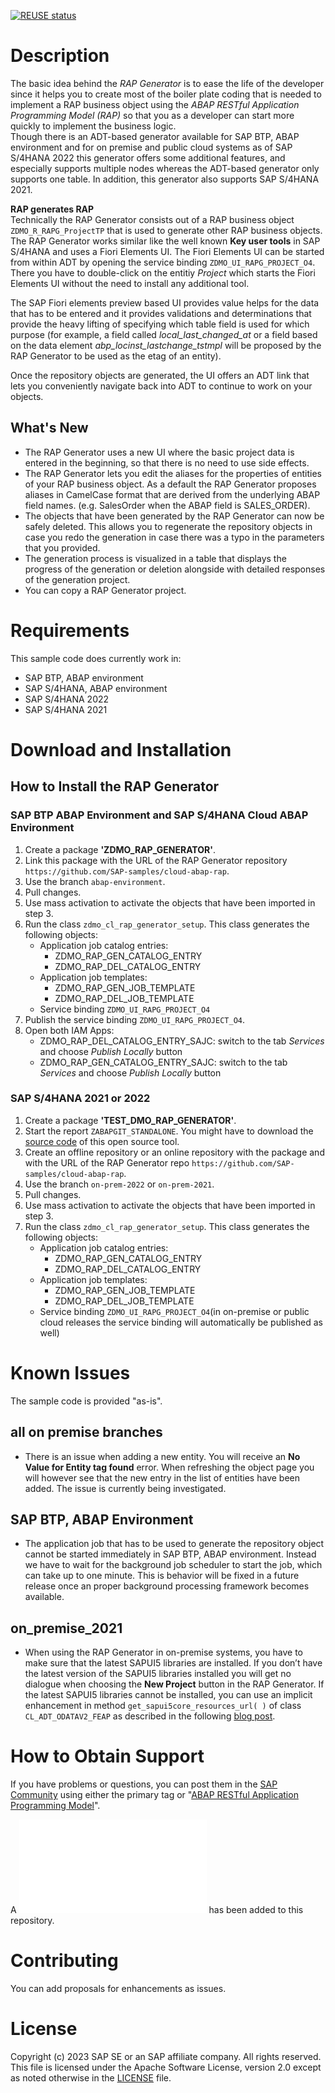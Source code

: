[![REUSE status](https://api.reuse.software/badge/github.com/SAP-samples/cloud-abap-rap)](https://api.reuse.software/info/github.com/SAP-samples/cloud-abap-rap)

# Description

The basic idea behind the *RAP Generator* is to ease the life of the developer since it helps you to create most of the boiler plate coding that is needed to implement a RAP business object using the *ABAP RESTful Application Programming Model (RAP)* so that you as a developer can start more quickly to implement the business logic.  
Though there is an ADT-based generator available for SAP BTP, ABAP environment and for on premise and public cloud systems as of SAP S/4HANA 2022 this generator offers some additional features, and especially supports multiple nodes whereas the ADT-based generator only supports one table. In addition, this generator also supports SAP S/4HANA 2021.  

**RAP generates RAP**  
Technically the RAP Generator consists out of a RAP business object `ZDMO_R_RAPG_ProjectTP` that is used to generate other RAP business objects.  
The RAP Generator works similar like the well known **Key user tools** in SAP S/4HANA and uses a Fiori Elements UI. The Fiori Elements UI can be started from within ADT by opening the service binding `ZDMO_UI_RAPG_PROJECT_O4`. There you have to double-click on the entitiy *Project* which starts the Fiori Elements UI without the need to install any additional tool.     

The SAP Fiori elements preview based UI provides value helps for the data that has to be entered and it provides validations and determinations that provide the heavy lifting of specifying which table field is used for which purpose (for example, a field called *local_last_changed_at* or a field based on the data element *abp_locinst_lastchange_tstmpl* will be proposed by the RAP Generator to be used as the etag of an entity).

Once the repository objects are generated, the UI offers an ADT link that lets you conveniently navigate back into ADT to continue to work on your objects.

## What's New

- The RAP Generator uses a new UI where the basic project data is entered in the beginning, so that there is no need to use side effects.  
- The RAP Generator lets you edit the aliases for the properties of entities of your RAP business object. As a default the RAP Generator proposes aliases in CamelCase format that are derived from the underlying ABAP field names. (e.g. SalesOrder when the ABAP field is SALES_ORDER).  
- The objects that have been generated by the RAP Generator can now be safely deleted. This allows you to regenerate the repository objects in case you redo the generation in case there was a typo in the parameters that you provided.
- The generation process is visualized in a table that displays the progress of the generation or deletion alongside with detailed responses of the generation project.
- You can copy a RAP Generator project.

# Requirements

This sample code does currently work in:

- SAP BTP, ABAP environment
- SAP S/4HANA, ABAP environment
- SAP S/4HANA 2022
- SAP S/4HANA 2021

# Download and Installation

## How to Install the RAP Generator

### SAP BTP ABAP Environment and SAP S/4HANA Cloud ABAP Environment

1. Create a package **'ZDMO_RAP_GENERATOR'**.
2. Link this package with the URL of the RAP Generator repository `https://github.com/SAP-samples/cloud-abap-rap`.
3. Use the branch `abap-environment`.
4. Pull changes.
5. Use mass activation to activate the objects that have been imported in step 3.
6. Run the class `zdmo_cl_rap_generator_setup`. This class generates the following objects:
   - Application job catalog entries:
     - ZDMO_RAP_GEN_CATALOG_ENTRY
     - ZDMO_RAP_DEL_CATALOG_ENTRY
   - Application job templates:
     - ZDMO_RAP_GEN_JOB_TEMPLATE
     - ZDMO_RAP_DEL_JOB_TEMPLATE
   - Service binding `ZDMO_UI_RAPG_PROJECT_O4`
7. Publish the service binding `ZDMO_UI_RAPG_PROJECT_O4`.
8. Open both IAM Apps:
   -  ZDMO_RAP_DEL_CATALOG_ENTRY_SAJC: switch to the tab *Services* and choose *Publish Locally* button
   -  ZDMO_RAP_GEN_CATALOG_ENTRY_SAJC: switch to the tab *Services* and choose *Publish Locally* button

### SAP S/4HANA 2021 or 2022

1. Create a package **'TEST_DMO_RAP_GENERATOR'**.
2. Start the report `ZABAPGIT_STANDALONE`. You might have to download the [source code](https://raw.githubusercontent.com/abapGit/build/main/zabapgit_standalone.prog.abap) of this open source tool.
3. Create an offline repository or an online repository with the package and with the URL of the RAP Generator repo
   `https://github.com/SAP-samples/cloud-abap-rap`.
4. Use the branch `on-prem-2022` or `on-prem-2021`.   
5. Pull changes.
6. Use mass activation to activate the objects that have been imported in step 3.
7. Run the class `zdmo_cl_rap_generator_setup`. This class generates the following objects:
   - Application job catalog entries:
     - ZDMO_RAP_GEN_CATALOG_ENTRY
     - ZDMO_RAP_DEL_CATALOG_ENTRY
   - Application job templates:
     - ZDMO_RAP_GEN_JOB_TEMPLATE
     - ZDMO_RAP_DEL_JOB_TEMPLATE
   - Service binding `ZDMO_UI_RAPG_PROJECT_O4`(in on-premise or public cloud releases the service binding will automatically be published as well)

# Known Issues

The sample code is provided "as-is".

## all on premise branches

- There is an issue when adding a new entity. You will receive an **No Value for Entity tag found** error.  When refreshing the object page you will however see that the new entry in the list of entities have been added.  The issue is currently being investigated.   

## SAP BTP, ABAP Environment

- The application job that has to be used to generate the repository object cannot be started immediately in SAP BTP, ABAP environment. Instead we have to wait for the background job scheduler to start the job, which can take up to one minute. This is behavior will be fixed in a future release once an proper background processing framework becomes available.

## on_premise_2021

- When using the RAP Generator in on-premise systems, you have to make sure that the latest SAPUI5 libraries are installed. If you don’t have the latest version of the SAPUI5 libraries installed you will get no dialogue when choosing the **New Project** button in the RAP Generator.
If the latest SAPUI5 libraries cannot be installed, you can use an implicit enhancement in method `get_sapui5core_resources_url( )` of class `CL_ADT_ODATAV2_FEAP` as described in the following [blog post](https://blogs.sap.com/2022/04/16/how-to-use-the-latest-sapui5-library-for-the-fiori-elements-preview-in-adt/).

# How to Obtain Support

If you have problems or questions, you can post them in the [SAP Community](https://answers.sap.com/questions/ask.html) using either the primary tag or "[ABAP RESTful Application Programming Model](https://answers.sap.com/tags/7e44126e-7b27-471d-a379-df205a12b1ff)".

A ![how-to-guide](how_to_use_the_generator.md) has been added to this repository.

# Contributing

You can add proposals for enhancements as issues.

# License
Copyright (c) 2023 SAP SE or an SAP affiliate company. All rights reserved. This file is licensed under the Apache Software License, version 2.0 except as noted otherwise in the [LICENSE](LICENSE) file.
